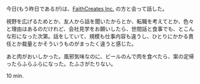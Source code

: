 今日(もう昨日であるが)は、[FaithCreates Inc.][faithcreates] の方と会って話した。

視野を広げるためとか、友人から話を聞いたからとか、転職を考えてとか、色々と理由はあるのだけれど、会社見学をお願いしたら、世間話と食事でも、とこんな形になった次第。話をしていて、規模も仕事内容も違うし、ひとりにかかる責任とか裁量とかそういうものがまったく違うと感じた。

あと肉がおいしかった。風邪気味なのに、ビールのんで肉を食べたら、案の定帰ったらふらふらになった。たふさがたりない。

10 min.

[faithcreates]: http://www.faithcreates.co.jp/
